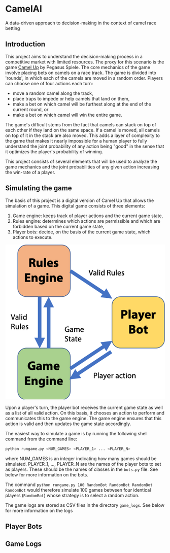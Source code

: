 # CamelAI
A data-driven approach to decision-making in the context of camel race betting

## Introduction
This project aims to understand the decision-making process in a competitive market with limited resources. The proxy for this scenario is the game [Camel Up](https://en.wikipedia.org/wiki/Camel_Up) by Pegasus Spiele. The core mechanics of the game involve placing bets on camels on a race track. The game is divided into 'rounds', in which each of the camels are moved in a random order. Players can choose one of four actions each turn:

- move a random camel along the track,
- place traps to impede or help camels that land on them,
- make a bet on which camel will be furthest along at the end of the current round, or
- make a bet on which camel will win the entire game.

The game's difficult stems from the fact that camels can stack on top of each other if they land on the same space. If a camel is moved, all camels on top of it in the stack are also moved. This adds a layer of complexity to the game that makes it nearly impossible for a human player to fully understand the joint probability of any action being "good" in the sense that it optimizes the player's probability of winning.

This project consists of several elements that will be used to analyze the game mechanics and the joint probabilities of any given action increasing the win-rate of a player.

## Simulating the game
The basis of this project is a digital version of Camel Up that allows the simulation of a game. This digital game consists of three elements:
1. Game engine: keeps track of player actions and the current game state,
2. Rules engine: determines which actions are permissible and which are forbidden based on the current game state,
3. Player bots: decide, on the basis of the current game state, which actions to execute.

![Game Flowchart](images/GameEngineFlowChart.png)

Upon a player's turn, the player bot receives the current game state as well as a list of all valid action. On this basis, it chooses an action to perform and communicates this to the game engine. The game engine ensures that this action is valid and then updates the game state accordingly.

The easiest way to simulate a game is by running the following shell command from the command line:

```bash
python rungame.py <NUM_GAMES> <PLAYER_1> ... <PLAYER_N>
```

where NUM_GAMES is an integer indicating how many games should be simulated. PLAYER_1, ..., PLAYER_N are the names of the player bots to set as players. These should be the names of classes in the `bots.py` file. See below for more information on the bots.

The command `python rungame.py 100 RandomBot RandomBot RandomBot RandomBot` would therefore simulate 100 games between four identical players (`RandomBot`) whose strategy is to select a random action.

The game logs are stored as CSV files in the directory `game_logs`. See below for more information on the logs

## Player Bots

## Game Logs
